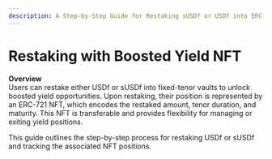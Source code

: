 ```yaml
---
description: A Step-by-Step Guide for Restaking sUSDf or USDf into ERC-721 NFT Positions
---
```


# Restaking with Boosted Yield NFT

**Overview**\
Users can restake either USDf or sUSDf into fixed-tenor vaults to unlock boosted yield opportunities. Upon restaking, their position is represented by an ERC-721 NFT, which encodes the restaked amount, tenor duration, and maturity. This NFT is transferable and provides flexibility for managing or exiting yield positions.&#x20;

This guide outlines the step-by-step process for restaking USDf or sUSDf and tracking the associated NFT positions.





